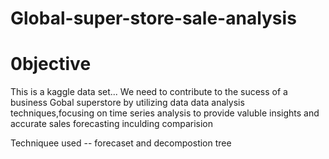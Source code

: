 # Global-super-store-sale-analysis
# 0bjective
This is a kaggle data set...
We need to contribute to the sucess of a business Gobal superstore by utilizing data data analysis techniques,focusing on time series analysis to provide valuble insights and accurate sales forecasting inculding comparision

Techniquee used -- forecaset and decompostion tree
